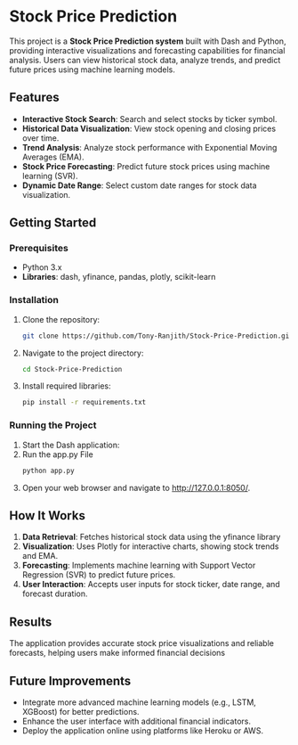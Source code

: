 

# Stock Price Prediction

This project is a **Stock Price Prediction system** built with Dash and Python, providing interactive visualizations and forecasting capabilities for financial analysis. Users can view historical stock data, analyze trends, and predict future prices using machine learning models.

## Features
- **Interactive Stock Search**: Search and select stocks by ticker symbol.
- **Historical Data Visualization**: View stock opening and closing prices over time.
- **Trend Analysis**: Analyze stock performance with Exponential Moving Averages (EMA).
- **Stock Price Forecasting**: Predict future stock prices using machine learning (SVR).
- **Dynamic Date Range**: Select custom date ranges for stock data visualization.

## Getting Started

### Prerequisites
- Python 3.x
- **Libraries**: dash, yfinance, pandas, plotly, scikit-learn

### Installation
1. Clone the repository:
   ```bash
   git clone https://github.com/Tony-Ranjith/Stock-Price-Prediction.git
   ```
2. Navigate to the project directory:
   ```bash
   cd Stock-Price-Prediction
   ```
3. Install required libraries:
   ```bash
   pip install -r requirements.txt
   ```

### Running the Project
1. Start the Dash application:
2. Run the app.py File
   ```bash
   python app.py
   ```
3. Open your web browser and navigate to http://127.0.0.1:8050/.

## How It Works
1. **Data Retrieval**: Fetches historical stock data using the yfinance library
2. **Visualization**: Uses Plotly for interactive charts, showing stock trends and EMA.
3. **Forecasting**: Implements machine learning with Support Vector Regression (SVR) to predict future prices.
4. **User Interaction**: Accepts user inputs for stock ticker, date range, and forecast duration.
## Results
  The application provides accurate stock price visualizations and reliable forecasts, helping users make informed financial decisions
## Future Improvements
- Integrate more advanced machine learning models (e.g., LSTM, XGBoost) for better predictions.
- Enhance the user interface with additional financial indicators.
- Deploy the application online using platforms like Heroku or AWS.
